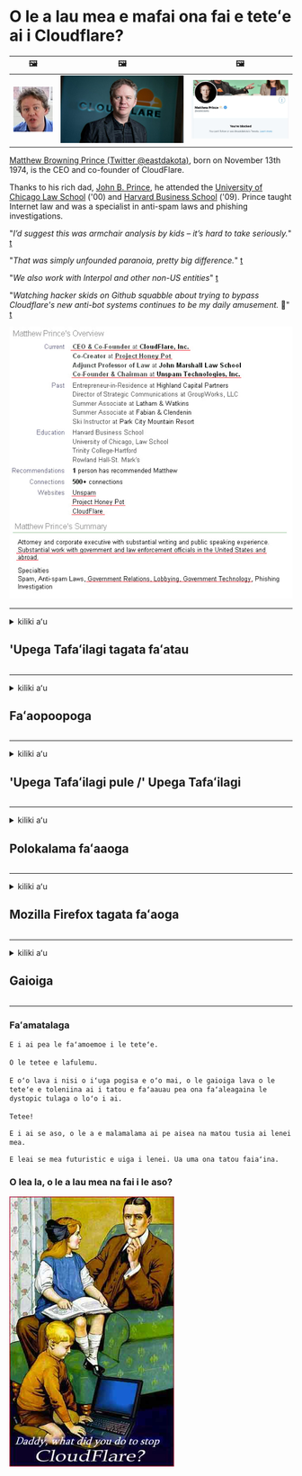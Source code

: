 # O le a lau mea e mafai ona fai e teteʻe ai i Cloudflare?

| 🖼 | 🖼 | 🖼 |
| --- | --- | --- |
| ![](../image/matthew_prince_teen.jpg) | ![](../image/matthew_prince.jpg) | ![](../image/blockedbymatthewprince.jpg) |


[Matthew Browning Prince (Twitter @eastdakota)](https://twitter.com/eastdakota), born on November 13th 1974, is the CEO and co-founder of CloudFlare.

Thanks to his rich dad, [John B. Prince](http://web.archive.org/web/20081002173414/http://www.mufranchisee.com/article/453/), he attended the [University of Chicago Law School](https://en.wikipedia.org/wiki/University_of_Chicago_Law_School) ('00) and [Harvard Business School](https://en.wikipedia.org/wiki/Harvard_Business_School) ('09). Prince taught Internet law and was a specialist in anti-spam laws and phishing investigations.


"*I’d suggest this was armchair analysis by kids – it’s hard to take seriously.*" [t](https://www.theguardian.com/technology/2015/nov/19/cloudflare-accused-by-anonymous-helping-isis)

"*That was simply unfounded paranoia, pretty big difference.*"  [t](https://twitter.com/xxdesmus/status/992757936123359233)

"*We also work with Interpol and other non-US entities*" [t](https://twitter.com/eastdakota/status/1203028504184360960)

"*Watching hacker skids on Github squabble about trying to bypass Cloudflare's new anti-bot systems continues to be my daily amusement.* 🍿" [t](https://twitter.com/eastdakota/status/1273277839102656515)


![](../image/whoismp.jpg)

---


<details>
<summary>kiliki aʻu

## 'Upega Tafaʻilagi tagata faʻatau
</summary>


- Afai o le 'upega tafaʻilagi e te fiafia i ai o loʻo faʻaaogaina Cloudflare, taʻu ia i latou e aua le faʻaaogaina Cloudflare.
  - O le mimita i luga o faʻasalalauga lautele e pei o Facebook, Reddit, Twitter poʻo Mastodon e leai se eseesega. [O gaioiga e leotele atu nai lo hashtags.](https://twitter.com/phyzonloop/status/1274132092490862594)
  - Taumafai e faʻafesoʻotaʻi le pule o le 'upega tafaʻilagi pe a fai e te manaʻo e faʻaaoga lelei oe.

[Cloudflare fai mai](https://github.com/Eloston/ungoogled-chromium/issues/783):
```
Matou te fautua atu ia e aapa atu i le au pulega mo ni tautua maoti poʻo ni 'upega tafaʻilagi e te feagai ma faʻafitauli ma faʻasoa mai lou poto masani.
```

[Afai e te le fesili mo ia, e le iloa e le pule o le 'upega tafaʻilagi lenei faʻafitauli.](../PEOPLE.md)

![](../image/liberapay.jpg)

[Faʻataʻitaʻiga manuia](https://counterpartytalk.org/t/turn-off-cloudflare-on-counterparty-co-plz/164/5).<br>
E i ai sau faʻafitauli? [Siʻi lou leo ​​nei.](https://github.com/maraoz/maraoz.github.io/issues/1) Faʻataʻitaʻiga i lalo.

```
O loʻo e fesoasoani i le faʻamaumauga a kamupani ma le tele o le vaʻai.
https://codeberg.org/crimeflare/cloudflare-tor/src/branch/master/README.md
```

```
O lau 'upega tafaʻilagi o loʻo i totonu o le le faalauaiteleina-faʻaleagaina tumaoti pa puipui-togalaau o CloudFlare.
https://codeberg.org/crimeflare/cloudflare-tor/
```

- Faʻaalu sina taimi e faitau ai le 'upega tafaʻilagi tulafono faʻapitoa.
  - afai o le 'upega tafaʻilagi o loʻo i tua Cloudflare poʻo le' upega tafaʻilagi o loʻo faʻaaogaina auaunaga fesoʻotaʻi i Cloudflare.

E tatau ona faʻamatalaina le uiga o le "Cloudflare", ma fesili mo se faʻatagaga e faʻasoa ai au faʻamatalaga ma Cloudflare. O le le faia o lea o le a mafua ai le solia o le talitonuina ma le 'upega tafaʻilagi e fesiligia e tatau ona aloese mai ai.

[O se taliaina taliaina faʻapitoa faiga faʻavae faataitaiga o iinei](https://archive.is/bDlTz) ("Subprocessors" > "Entity Name")

```
Ua ou faitauina lau tulafono faʻapitoa ma e le mafai ona ou mauaina le upu Cloudflare.
Ou te musu e faʻasoa faʻamatalaga ia te oe pe a fai e te fafau pea aʻu faʻamatalaga i Cloudflare.
https://codeberg.org/crimeflare/cloudflare-tor/
```

Lenei o se faʻataʻitaʻiga o le le faalauaiteleina tulafono faʻavae lea e leai se upu Cloudflare.
[Liberland Jobs](https://archive.is/daKIr) [privacy policy](https://docsend.com/view/feiwyte):

![](../image/cfwontobey.jpg)

Cloudflare i ai la latou lava tulafono faʻapitoa.
[Cloudflare fiafia i tagata doxxing.](https://www.reddit.com/r/GamerGhazi/comments/2s64fe/be_wary_reporting_to_cloudflare/)

Lenei o se lelei faʻataʻitaʻiga mo 'upega tafaʻilagi saini fomu.
AFAIK, leai '' upega tafaʻilagi faia lenei. E te faʻatuatuaina i latou?

```
I le kilikiina o le "Saini mo le XYZ", ua e malie i a matou tuutuuga o le tautua ma faʻamatalaga lilo.
Ua e malie foi e faʻasoa au faʻamatalaga ma Cloudflare ma e te malie foi i le cloudflare's privacy statement.
A faʻapea e faʻasalalau e le Cloudflare au faʻamatalaga pe le tuʻuina oe e faʻafesoʻotaʻi ia matou 'auʻaunaga, e le o so matou sese. [*]

[ Saini loa ] [ Ou te le malie ]
```
[*] [PEOPLE.md](../PEOPLE.md)


- Taumafai e aua le faʻaaogaina la latou tautua. Manatua o loʻo vaʻaia oe e Cloudflare.
  - ["I'm in your TLS, sniffin' your passworz"](../image/iminurtls.jpg)

- Saili mo isi 'upega tafaʻilagi. E iai isi auala ma avanoa i luga ole initaneti!

- Faʻamautinoa au uo e faʻaaoga Tor i aso uma.
  - O le le faailoaina o igoa e tatau ona avea ma tulaga masani o le initaneti matala!
  - [Manatua o le Tor poloketi le fiafia i lenei poloketi.](../HISTORY.md)

</details>

------

<details>
<summary>kiliki aʻu

## Faʻaopoopoga
</summary>

- Afai o lau browser o Firefox, Tor Browser, poʻo Ungoogled Chromium faʻaaoga se tasi o nei faʻaopoopoga i lalo.
  - Afai e te manaʻo e faʻaopopo isi faʻaopoopoga fou fesili muamua i ai.


| Igoa | Atinaʻe | Lagolago | Mafai poloka | Mafai ona Faʻailoa | Chrome |
| -------- | -------- | -------- | -------- | -------- | -------- |
| [Bloku Cloudflaron MITM-Atakon](../subfiles/about.bcma.md) | #Addon | [ ? ](README.md) | **ioe**     | **ioe**     |  **ioe** |
| [Ĉu ligoj estas vundeblaj al MITM-atako?](../subfiles/about.ismm.md) | #Addon | [ ? ](README.md) | leai     | **ioe**     |  **ioe** |
| [Ĉu ĉi tiuj ligoj blokos Tor-uzanton?](../subfiles/about.isat.md) | #Addon | [ ? ](README.md) | leai     | **ioe**     |  **ioe** |
| [Block Cloudflare MITM Attack](https://trac.torproject.org/projects/tor/attachment/ticket/24351/block_cloudflare_mitm_attack-1.0.14.1-an%2Bfx.xpi)<br>[**DELETED BY TOR PROJECT**](../HISTORY.md) | nullius | [ ? ](tool/block_cloudflare_mitm_fx), [Link](README.md) | **ioe**     | **ioe**     |  leai |
| [TPRB](http://34ahehcli3epmhbu2wbl6kw6zdfl74iyc4vg3ja4xwhhst332z3knkyd.onion/) | Sw | [ ? ](http://34ahehcli3epmhbu2wbl6kw6zdfl74iyc4vg3ja4xwhhst332z3knkyd.onion/) | **ioe**     | **ioe**     |  leai |
| [Detect Cloudflare](https://addons.mozilla.org/en-US/firefox/addon/detect-cloudflare/) | Frank Otto | [ ? ](https://github.com/traktofon/cf-detect) | leai     | **ioe**     |  leai |
| [True Sight](https://addons.mozilla.org/en-US/firefox/addon/detect-cloudflare-plus/) | claustromaniac | [ ? ](https://github.com/claustromaniac/detect-cloudflare-plus) | leai     | **ioe**     |  leai |
| [Which Cloudflare datacenter am I visiting?](https://addons.mozilla.org/en-US/firefox/addon/cf-pop/) | 依云 | [ ? ](https://github.com/lilydjwg/cf-pop) | leai     | **ioe**     |  leai |


- "Decentraleyes" mafai ona taofi le fesoʻotaʻiga i le "CDNJS (Cloudflare)".
  - E puipuia le tele o talosaga mai le oʻo atu i upega tafailagi, ma tautua faila i le lotoifale e taofi ai nofoaga mai le malepe.
  - Na tali le tagata fai: "[very concerning indeed](https://github.com/Synzvato/decentraleyes/issues/236#issuecomment-352049501)", "[widespread usage severely centralizes the web](https://github.com/Synzvato/decentraleyes/issues/251#issuecomment-366752049)"

- [E mafai foi ona e aveʻesea pe le talitonuina le tusi faʻamaonia a le Cloudflare mai lau Tusi Faʻamaonia (CA).](https://www.ssl.com/how-to/remove-root-certificate-firefox/)

</details>

------

<details>
<summary>kiliki aʻu

## 'Upega Tafaʻilagi pule /' Upega Tafaʻilagi
</summary>


![](../image/word_cloudflarefree.jpg)

- Aua le faʻaogaina le Cloudflare solution, Vaitaimi.
  - E mafai ona e faia se mea e sili atu nai lo o lena, a ea? [Lenei faʻafefea ona aveʻese Cloudflare lesitala, fuafuaga, tuatusi, poʻo teuga tupe.](https://support.cloudflare.com/hc/en-us/articles/200167776-Removing-subscriptions-plans-domains-or-accounts)

| 🖼 | 🖼 |
| --- | --- |
| ![](../image/htmlalertcloudflare.jpg) | ![](../image/htmlalertcloudflare2.jpg) |

- Manaʻomia nisi tagata faʻatau? E te iloa le mea e fai. Fautuaga o le "luga laina".
  - [Talofa, na e tusia le "We take your privacy" "Ae na ou mauaina le" Error 403 Forbidden Anonymous Proxy Not Alllled ".](https://it.slashdot.org/story/19/02/19/0033255/stop-saying-we-take-your-privacy-and-security-seriously) Aisea ua e poloka ai Tor Poʻo VPN? [Ma aisea ua e poloka ai imeli le tumau?](http://nomdjgwjvyvlvmkolbyp3rocn2ld7fnlidlt2jjyotn3qqsvzs2gmuyd.onion/mail/)

![](../image/anonexist.jpg)

- Faʻaaogaina Cloudflare o le a faʻateleina ai avanoa o se outage. E le mafai e tagata asiasi ona ulufale i lau tulaga itulau i luga o le upega tafailagi pe a fai o lau server o loʻo i lalo pe o Cloudflare o loʻo i lalo.
  - [Na e manatu moni ole Cloudflare e le alu i lalo?](https://www.ibtimes.com/cloudflare-down-not-working-sites-producing-504-gateway-timeout-errors-2618008) [Another](https://twitter.com/Jedduff/status/1097875615997399040) [sample](https://twitter.com/search?f=tweets&vertical=default&q=Cloudflare%20is%20having%20problems). [Need more](../PEOPLE.md)?

![](../image/cloudflareinternalerror.jpg)

- Faʻaaogaina Cloudflare e sui ai lau "API tautua", "polokalama faʻafouina le server" poʻo le "RSS feed" o le a afaina ai lau tagata faʻatau. Na valaʻau oe e le tagata faʻatau ma fai atu "Ua le mafai ona ou toe faʻaaogaina lau API", ma e te le iloa le mea o loʻo tupu. Cloudflare mafai ona poloka le leoa lau tagata faʻatau. E te manatu e le afaina?
  - E tele RSS faitau tagata faʻatau ma RSS faitau lugalaina tautua. Aisea ua e lolomiina ai fafaga RSS pe a fai e te le o faʻatagaina tagata e lesitala?

![](../image/rssfeedovercf.jpg)

- E te manaʻomia le tusi faʻamaonia HTTPS? Faʻaaoga le "Let's Encrypt" pe naʻo le faʻatau mai le kamupani CA.

- E te manaʻomia le DNS server? Le mafai ona seti sau oe lava server? Faʻafefea latou: [Hurricane Electric Free DNS](https://dns.he.net/), [Dyn.com](https://dyn.com/dns/), [1984 Hosting](https://www.1984hosting.com/), [Afraid.Org (Faʻataʻiese e lau pulega lau teuga tupe pe a e faʻaaogaina le TOR)](https://freedns.afraid.org/)

- Vaʻai mo talimalo tautua? Naʻo le avanoa? Faʻafefea latou: [Onion Service](http://vww6ybal4bd7szmgncyruucpgfkqahzddi37ktceo3ah7ngmcopnpyyd.onion/en/security/network-security/tor/onionservices-best-practices), [Free Web Hosting Area](https://freewha.com/), [Autistici/Inventati Web Site Hosting](https://www.autinv5q6en4gpf4.onion/services/website), [Github Pages](https://pages.github.com/), [Surge](https://surge.sh/)
  - [Suiga i Cloudflare](../subfiles/cloudflare-alternatives.md)

- O e faʻaaogaina le "cloudflare-ipfs.com"? [E te iloa Cloudflare IPFS e leaga?](../PEOPLE.md)

- Faʻapipiʻi le Pepa Faʻaoga Tusi Uepi e pei o OWASP ma Fail2Ban i luga o lau sapalai ma faʻalelei saʻo.
  - Ole poloka o Tor e leʻo se fofo. Aua le faʻasalaina tagata uma mo naʻo tama leaga e faʻaaoga.

- Toe tataʻi pe poloka le au "Cloudflare Warp" mai le faʻaaogaina o lau tulaga itulau i luga ole laiga. Ma aumai se mafuaʻaga pe a e mafaia.

> Lisi IP: "[Cloudflare's taimi nei IP laina](cloudflare_inc/)"

> A: Na ona poloka

```
server {
...
deny 173.245.48.0/20;
deny 103.21.244.0/22;
deny 103.22.200.0/22;
deny 103.31.4.0/22;
deny 141.101.64.0/18;
deny 108.162.192.0/18;
deny 190.93.240.0/20;
deny 188.114.96.0/20;
deny 197.234.240.0/22;
deny 198.41.128.0/17;
deny 162.158.0.0/15;
deny 104.16.0.0/12;
deny 172.64.0.0/13;
deny 131.0.72.0/22;
deny 2400:cb00::/32;
deny 2606:4700::/32;
deny 2803:f800::/32;
deny 2405:b500::/32;
deny 2405:8100::/32;
deny 2a06:98c0::/29;
deny 2c0f:f248::/32;
...
}
```

> B: Toe faʻasino i le itulau lapatai

```
http {
...
geo $iscf {
default 0;
173.245.48.0/20 1;
103.21.244.0/22 1;
103.22.200.0/22 1;
103.31.4.0/22 1;
141.101.64.0/18 1;
108.162.192.0/18 1;
190.93.240.0/20 1;
188.114.96.0/20 1;
197.234.240.0/22 1;
198.41.128.0/17 1;
162.158.0.0/15 1;
104.16.0.0/12 1;
172.64.0.0/13 1;
131.0.72.0/22 1;
2400:cb00::/32 1;
2606:4700::/32 1;
2803:f800::/32 1;
2405:b500::/32 1;
2405:8100::/32 1;
2a06:98c0::/29 1;
2c0f:f248::/32 1;
}
...
}

server {
...
if ($iscf) {rewrite ^ https://example.com/cfwsorry.php;}
...
}

<?php
header('HTTP/1.1 406 Not Acceptable');
echo <<<CLOUDFLARED
Thank you for visiting ourwebsite.com!<br />
We are sorry, but we can't serve you because your connection is being intercepted by Cloudflare.<br />
Please read https://codeberg.org/crimeflare/cloudflare-tor for more information.<br />
CLOUDFLARED;
die();
```

- Faʻatulaga le Tor Onion Service poʻo le I2P insite pe a fai e te talitonu i le saolotoga ma talia faʻalauiloa tagata faʻaoga.

- Fesili atu mo se fautuaga mai isi kamupani fai upega tafailagi o le Clearnet / Tor ma faia ni uo e le mailoa!

</details>

------

<details>
<summary>kiliki aʻu

## Polokalama faʻaaoga
</summary>


- Discord o loʻo faʻaaogaina CloudFlare. Suiga? Matou te fautua atu [**Briar** (Android)](https://f-droid.org/en/packages/org.briarproject.briar.android/), [Ricochet (PC)](https://ricochet.im/), [Tox + Tor (Android/PC)](https://tox.chat/download.html)
  - Briar aofia ai Tor daemon o lea e te le tau faʻapipiʻi ai le Orbot.
  - Qwtch atinaʻe, Tatala le faʻalauiloaina, tapunia stop_cloudflare poloketi mai la latou auaunaga git e aunoa ma se faʻaaliga.

- A e faʻaaogaina le Debian GNU / Linux, poʻo se isi mea e maua mai ai, lesitala: [bug #831835](https://bugs.debian.org/cgi-bin/bugreport.cgi?bug=831835). Ma afai e te mafaia, fesoasoani faʻamaonia le fono, ma fesoasoani i le tausi ia sau i le saʻo faʻaiuga pe tatau ona taliaina.

- Fautua i taimi uma nei tagata suʻesuʻe.

| Igoa | Atinaʻe | Lagolago | Faamatalaga |
| -------- | -------- | -------- | -------- |
| [Ungoogled-Chromium](https://ungoogled-software.github.io/ungoogled-chromium-binaries/) | Eloston | [ ? ](https://github.com/Eloston/ungoogled-chromium) | PC (Win, Mac, Linux)  _!Tor_ |
| [Bromite](https://www.bromite.org/fdroid) | Bromite | [ ? ](https://github.com/bromite/bromite/issues) | Android  _!Tor_ |
| [Tor Browser](https://www.torproject.org/download/) | Tor Project | [ ? ](https://support.torproject.org/) | PC (Win, Mac, Linux)  _Tor_|
| [Tor Browser Android](https://www.torproject.org/download/) | Tor Project | [ ? ](https://support.torproject.org/) | Android  _Tor_|
| [Onion Browser](https://itunes.apple.com/us/app/onion-browser/id519296448?mt=8) | Mike Tigas | [ ? ](https://github.com/OnionBrowser/OnionBrowser/issues) | Apple iOS  _Tor_|
| [GNU/Icecat](https://www.gnu.org/software/gnuzilla/) | GNU | [ ? ](https://www.gnu.org/software/gnuzilla/) | PC (Linux) |
| [IceCatMobile](https://f-droid.org/en/packages/org.gnu.icecat/) | GNU | [ ? ](https://lists.gnu.org/mailman/listinfo/bug-gnuzilla) | Android |
| [Iridium Browser](https://iridiumbrowser.de/about/) | Iridium | [ ? ](https://github.com/iridium-browser/iridium-browser/) | PC (Win, Mac, Linux, OpenBSD) |


O isi polokalame e le faalauaiteleina. E le faʻapea o le Tor browser e "atoatoa".
E leai se 100% saogalemu pe 100% tumaʻoti luga o le initaneti ma tekonolosi.

- E te le manaʻo e faʻaaoga le Tor? E mafai ona e faʻaaogaina soʻo se browser ma le Tor daemon.
  - [Manatua o le Tor poloketi e le fiafia i lenei.](https://support.torproject.org/tbb/tbb-9/) Faʻaaoga Tor Browser peʻa mafai ona e faia.
- [Faʻafefea ona faʻaaoga le Chromium ma le Tor](../subfiles/chromium_tor.md)


Sei o tatou talanoa e uiga i isi polokalame faalilolilo.

- [A faʻapea e te manaʻo e faʻaaoga le Firefox, piki le "Firefox ESR".](https://www.mozilla.org/en-US/firefox/organizations/)
  - [Firefox - Spyware Watchdog](https://spyware.neocities.org/articles/firefox.html)
  - [Ua teʻena e le Firefox le tautala saoloto, faʻasa le saoloto tautala](https://web.archive.org/web/20200423010026/https://reclaimthenet.org/firefox-rejects-free-speech-bans-free-speech-commenting-plugin-dissenter-from-its-extensions-gallery/)
  - ["100+ downvotes. E foliga mai o le fesili i se kamupani polokalama e pipii i ... polokalama e sili atu tele i nei aso."](https://old.reddit.com/r/firefox/comments/gutdiw/weve_got_work_to_do_the_mozilla_blog/fslbbb6/)
  - [U, aisea ua faʻaali mai ai e le Firefox ia te aʻu fesoʻotaʻiga lagolagoina i laʻu pa URL?](https://www.reddit.com/r/firefox/comments/jybx2w/uh_why_is_firefox_showing_me_sponsored_links_in/)
  - [Mozilla - Tiapolo na liutino tagata](https://digdeeper.neocities.org/ghost/mozilla.html)

- [Manatua, Mozilla o loʻo faʻaaogaina le Cloudflare service.](https://www.robtex.com/dns-lookup/www.mozilla.org) [O loʻo latou faʻaaogaina foi le Cloudflare's DNS tautua i a latou oloa.](https://www.theregister.co.uk/2018/03/21/mozilla_testing_dns_encryption/)

- [Na teʻena e Mozilla lenei tiketi.](https://bugzilla.mozilla.org/show_bug.cgi?id=1426618)

- [O le Firefox Focus o se tala malie.](https://github.com/mozilla-mobile/focus-android/issues/1743) [Na latou folafola atu e tape le telemetry ae ua latou suia.](https://github.com/mozilla-mobile/focus-android/issues/4210)

- [PaleMoon / Basilisk developer alofa ia Cloudflare.](https://github.com/mozilla-mobile/focus-android/issues/1743#issuecomment-345993097)
  - [Pale Moon's Archive Server hacked ma salalau malware mo 18 Masina](https://www.reddit.com/r/privacytoolsIO/comments/cc808y/pale_moons_archive_server_hacked_and_spread/)
  - E 'inoʻino foʻi o ia i tagata faʻaaoga Tor - "[Tuʻu le ita ia Tor. Ou te manatu o le tele o '' upega tafaʻilagi e tatau ona le fiafia ia Tor pe a manatu i lona matua maualuga le faʻasaua.](https://github.com/yacy/yacy_search_server/issues/314#issuecomment-565932097)"

- [E tele se faʻafitauli ua tupu i le telefoni ile fale](https://spyware.neocities.org/articles/waterfox.html)

- [Google Chrome o se spyware.](https://www.gnu.org/proprietary/malware-google.en.html)
  - [Google faʻasino lau gaioiga.](https://spyware.neocities.org/articles/chrome.html)

- [SRWare Uʻamea faia tele telefoni telefoni fesoʻotaʻiga.](https://spyware.neocities.org/articles/iron.html) E fesoʻotaʻi foʻi i google domains.

- [Toa toa suʻesuʻe whitelist Facebook / Twitter trackers.](https://www.bleepingcomputer.com/news/security/facebook-twitter-trackers-whitelisted-by-brave-browser/)
  - [Lenei nisi mataupu.](https://spyware.neocities.org/articles/brave.html)
  - [binance vavalalata ID](https://twitter.com/cryptonator1337/status/1269594587716374528)

- [Microsoft Edge faʻatagaina Facebook tamoe Flash code i tua atu o tagata faʻaaoga tua.](https://www.zdnet.com/article/microsoft-edge-lets-facebook-run-flash-code-behind-users-backs/)

- [E le faʻaaloalo Vivaldi i lou tulaga lilo.](https://spyware.neocities.org/articles/vivaldi.html)

- [Opera spy level: Maualuga Maualuga](https://spyware.neocities.org/articles/opera.html)

- Apple iOS: [Oe le tatau ona faʻaaoga iOS uma, mafuaʻaga ona o malware.](https://www.gnu.org/proprietary/malware-apple.html)

O le mea lea matou te fautua atu luga naʻo le laulau. E leai se isi mea

</details>

------

<details>
<summary>kiliki aʻu

## Mozilla Firefox tagata faʻaoga
</summary>


- O le "Firefox Nightly" o le a lafoina atu faʻamatalaga i tulaga Mozilla e aunoa ma se metotia e filifili ai.
  - [O Mozilla tautua o loʻo avea ma Cloudflare](https://www.digwebinterface.com/?hostnames=www.mozilla.org%0D%0Amozilla.cloudflare-dns.com&type=&ns=resolver&useresolver=8.8.4.4&nameservers=)

- E mafai ona faʻasa le Firefox e fesoʻotaʻi i tautua a Mozilla.
  - [Mozilla's faiga faʻavae-template taʻiala](https://github.com/mozilla/policy-templates/blob/master/README.md)
  - Manatua o lenei togafiti ono taofi le toe galue i se isi kopi ona e fiafia Mozilla e faʻapaʻepaʻeina latou.
  - Faʻaaoga le firewall ma le DNS faamama e poloka atoa i latou.

"`/distribution/policies.json`"

>     "WebsiteFilter": {
> 		"Block": [
> 		"*://*.mozilla.com/*",
> 		"*://*.mozilla.net/*",
> 		"*://*.mozilla.org/*",
> 		"*://webcompat.com/*",
> 		"*://*.firefox.com/*",
> 		"*://*.thunderbird.net/*",
> 		"*://*.cloudflare.com/*"
> 		]
>     },


- ~~Lipoti se faʻailoga i luga o le tracker a mozilla, taʻu ia i latou e aua le faʻaaogaina Cloudflare.~~ Sa i ai le lipoti lipoti i luga o bugzilla. Tele tagata na lafoina o latou atugaluga, peitaʻi o le bug na nana e le admin i le 2018.

- Oe mafai ona faʻamuta DoH i Firefox.
  - [Suia le le mafai ona fai le DNS o le afi](../subfiles/change-firefox-dns.md)

![](../image/firefoxdns.jpg)

- [Afai e te manaʻo e faʻaaoga le-ISP DNS, mafaufau e faʻaaoga le OpenNIC Tier2 DNS tautua poʻo seisi o auaunaga e leʻo le Cloudflare DNS.](https://wiki.opennic.org/start)
![](../image/opennic.jpg)
  - Poloka Cloudflare ma DNS. [Crimeflare DNS](https://dns.crimeflare.eu.org/)

- E mafai ona e faʻaaogaina Tor e pei o le DNS resolver. [Afai e te le o Tor poto, fesili fesili iinei.](https://tor.stackexchange.com/)

> **Faʻafefea**
> 1. Lalotoso Tor ma faʻapipiʻi luga o lau komipiuta.
> 2. Faʻaopopo lenei laina i le "torrc" faila.
> DNSPort 127.0.0.1:53
> 3. Toe amata Tor.
> 4. Seti lau komepiuta DNS server i le "127.0.0.1".

</details>

------

<details>
<summary>kiliki aʻu

## Gaioiga
</summary>


- Taʻu i isi o siomia oe e uiga i le matautia o Cloudflare.

- [Fesoasoani e faʻaleleia lenei fale teu oloa.](https://codeberg.org/crimeflare/cloudflare-tor).
  - O lisi uma, o finauga faʻasaga ia te ia ma faʻamatalaga.

- [Faʻamaumauga ma faʻalauiloa lautele pe a oʻo ni mea e sese ma Cloudflare (ma kamupani tali tutusa), ia mautinoa e taʻua lenei fale teu oloa pe a e faia.](https://codeberg.org/crimeflare/cloudflare-tor) :)

- Aumai ni tagata se tele e faʻaaoga le Tor e ala i le le mafai ona latou iloa le upega tafailagi mai le vaaiga o vaega eseese o le lalolagi.

- Amata kulupu, i ala o faʻasalalauga lautele ma meatspace, tuuto i le faʻasaʻolotoina o le lalolagi mai Cloudflare.

- A talafeagai, fesoʻotaʻi i nei kulupu i luga o lenei fale teu oloa - o lenei mafai ona avea ma nofoaga mo le faʻamaopoopoina galulue faʻatasi o ni kulupu.

- [Amata se faleoloa e mafai ona maua ai se aoga le faʻavae auala i Cloudflare.](../subfiles/cloudflare-alternatives.md)

- Faʻailoa ia matou se isi auala e fesoasoani ai ia le itiiti ifo i le tuʻuina atu o ni lapisi puipuiga e puipuia ai Cloudflare.

- Afai o oe o le Cloudflare tagata faʻatau, seti au faʻatulagaina tulaga, ma faʻatali mo latou e solia latou.
  - [Ona aumai lea o i latou i lalo o le anti-spam / privacy soli tulafono.](https://twitter.com/thexpaw/status/1108424723233419264)

- Afai o oe i le Iunaite Setete o Amerika ma o le 'upega tafaʻilagi o loʻo fesiligia o se faletupe poʻo se tausitusi, taumafai e aumai le faʻatulafonoina uunaiga i lalo o le Gramm – Leach – Bliley Tulafono, poʻo le Amerika ma DIsability Tulafono ma lipoti mai ia i matou le mamao e te maua ai .

- Afai o le 'upega tafaʻilagi o se' upega tafaʻilagi a le malo, taumafai e aumai le tulafono faʻamalosi i lalo o le 1st Teuteuga o le US Faavae.

- Afai o oe o tagatanuu o EU, faʻafesoʻotaʻi le upega tafailagi e lafo ai au oe lava faʻamatalaga i lalo o le General Data Protection Regulate. Afai latou te mumusu e avatu ia oe lau faʻamatalaga, o lona uiga o le soli lena o le tulafono.

- Mo kamupani o loʻo faʻapea mai e ofaina le tautua i luga o la latou 'upega tafaʻilagi taumafai e lipotia i latou o le "faʻasalalauga pepelo" i tagata faʻatau puipuiga faʻapotopotoga ma BBB. 'Upega tafaʻilagi Cloudflare e tautuaina e Cloudflare tautua.

- [O le ITU o loʻo fautua mai i totonu o le Iunaite Setete o Cloudflare ua amata ona lava lona tele e ono aumaia ai tulafono antitrust i luga ia latou.](https://www.itu.int/en/ITU-T/Workshops-and-Seminars/20181218/Documents/Geoff_Huston_Presentation.pdf)

- E talitonuina o le GNU GPL version 4 e mafai ona aofia ai se aiaiga faʻasaga i le faʻasaoina o le source code i tua atu o sea tautua, manaʻomia mo GPLv4 uma ma polokalame mulimuli ane o le mea e maua ai le code code e auala atu i se auala e le faʻailoga tagata Tor.

</details>

------

### Faʻamatalaga

```
E i ai pea le faʻamoemoe i le teteʻe.

O le tetee e lafulemu.

E oʻo lava i nisi o iʻuga pogisa e oʻo mai, o le gaioiga lava o le teteʻe e toleniina ai i tatou e faʻaauau pea ona faʻaleagaina le dystopic tulaga o loʻo i ai.

Tetee!
```

```
E i ai se aso, o le a e malamalama ai pe aisea na matou tusia ai lenei mea.
```

```
E leai se mea futuristic e uiga i lenei. Ua uma ona tatou faiaʻina.
```

### O lea la, o le a lau mea na fai i le aso?


![](../image/stopcf.jpg)
